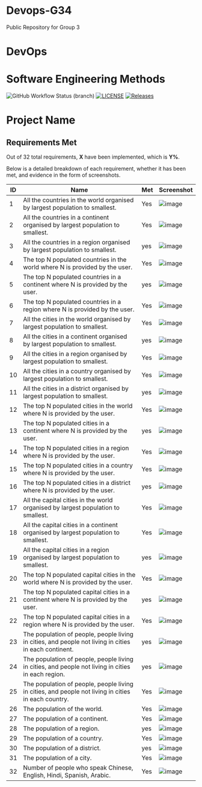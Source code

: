 # Devops-G34
Public Repository for Group 3

# DevOps
# Software Engineering Methods
![GitHub Workflow Status (branch)](https://img.shields.io/github/actions/workflow/status/brenda-leeCee/Devops-G3/main.yml?branch=develop)
[![LICENSE](https://img.shields.io/github/license/brenda-leeCee/Devops-G3.svg?style=flat-square)](https://github.com/brenda-leeCee/Devops-G3/blob/master/LICENSE)
[![Releases](https://img.shields.io/github/release/brenda-leeCee/Devops-G3/all.svg?style=flat-square)](https://github.com/brenda-leeCee/Devops-G3/releases)


# Project Name

## Requirements Met

Out of 32 total requirements, **X** have been implemented, which is **Y%**.

Below is a detailed breakdown of each requirement, whether it has been met, and evidence in the form of screenshots.

| ID  | Name                                                                                              | Met | Screenshot               |
|-----|---------------------------------------------------------------------------------------------------|-----|--------------------------|
| 1   | All the countries in the world organised by largest population to smallest.                       | Yes | ![image](screenshots/rep1.png) |
| 2   | All the countries in a continent organised by largest population to smallest.                     | Yes | ![image](screenshots/rep2.png) |
| 3   | All the countries in a region organised by largest population to smallest.                        | yes | ![image](screenshots/rep3.png) |
| 4   | The top N populated countries in the world where N is provided by the user.                       | Yes | ![image](screenshots/rep4.png) |
| 5   | The top N populated countries in a continent where N is provided by the user.                     | yes | ![image](screenshots/rep5.png) |
| 6   | The top N populated countries in a region where N is provided by the user.                        | Yes | ![image](screenshots/rep6.png) |
| 7   | All the cities in the world organised by largest population to smallest.                          | Yes | ![image](screenshots/rep7.png) |
| 8   | All the cities in a continent organised by largest population to smallest.                        | yes | ![image](screenshots/rep8.png) |
| 9   | All the cities in a region organised by largest population to smallest.                           | Yes | ![image](screenshots/rep9.png) |
| 10  | All the cities in a country organised by largest population to smallest.                          | Yes | ![image](screenshots/rep10.png) |
| 11  | All the cities in a district organised by largest population to smallest.                         | yes | ![image](screenshots/rep11.png) |
| 12  | The top N populated cities in the world where N is provided by the user.                          | Yes | ![image](screenshots/rep12.png) |
| 13  | The top N populated cities in a continent where N is provided by the user.                        | yes | ![image](screenshots/rep13.png) |
| 14  | The top N populated cities in a region where N is provided by the user.                           | Yes | ![image](screenshots/rep14.png) |
| 15  | The top N populated cities in a country where N is provided by the user.                          | Yes | ![image](screenshots/rep15.png) |
| 16  | The top N populated cities in a district where N is provided by the user.                         | yes | ![image](screenshots/rep16.png) |
| 17  | All the capital cities in the world organised by largest population to smallest.                  | Yes | ![image](screenshots/rep17.png) |
| 18  | All the capital cities in a continent organised by largest population to smallest.                | Yes | ![image](screenshots/rep18.png) |
| 19  | All the capital cities in a region organised by largest population to smallest.                   | yes | ![image](screenshots/rep19.png) |
| 20  | The top N populated capital cities in the world where N is provided by the user.                  | Yes | ![image](screenshots/rep20.png) |
| 21  | The top N populated capital cities in a continent where N is provided by the user.                | yes | ![image](screenshots/rep21.png) |
| 22  | The top N populated capital cities in a region where N is provided by the user.                   | Yes | ![image](screenshots/rep22.png) |
| 23  | The population of people, people living in cities, and people not living in cities in each continent. | yes | ![image](screenshots/rep23.png) |
| 24  | The population of people, people living in cities, and people not living in cities in each region. | yes | ![image](screenshots/rep24.png) |
| 25  | The population of people, people living in cities, and people not living in cities in each country. | Yes | ![image](screenshots/rep25.png) |
| 26  | The population of the world.                                                                      | Yes | ![image](screenshots/rep26.png) |
| 27  | The population of a continent.                                                                    | Yes | ![image](screenshots/rep27.png) |
| 28  | The population of a region.                                                                       | yes | ![image](screenshots/rep28.png) |
| 29  | The population of a country.                                                                      | Yes | ![image](screenshots/rep29.png) |
| 30  | The population of a district.                                                                     | yes | ![image](screenshots/rep30.png) |
| 31  | The population of a city.                                                                         | Yes | ![image](screenshots/rep31.png) |
| 32  | Number of people who speak Chinese, English, Hindi, Spanish, Arabic.                              | Yes | ![image](screenshots/rep32.png) |
